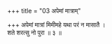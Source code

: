 +++
title = "03 अपेमां मात्राम्"

+++
अपेमां मात्रां मिमीमहे यथा परं न मासातै ।  
शते शरत्सु नो पुरा ॥ ३ ॥